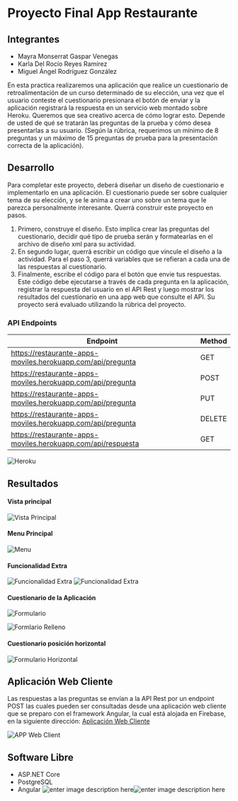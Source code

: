 ﻿# Proyecto Final App Restaurante

## Integrantes
- Mayra Monserrat Gaspar Venegas
- Karla Del Rocío Reyes Ramírez
- Miguel Ángel Rodríguez González

En esta practica realizaremos una aplicación que realice un cuestionario de retroalimentación de un curso determinado de su elección, una vez que el usuario conteste el cuestionario presionara el botón de enviar y la aplicación registrará la respuesta en un servicio web montado sobre Heroku. Queremos que sea creativo acerca de cómo lograr esto. Depende de usted de qué se tratarán las preguntas de la prueba y cómo desea presentarlas a su usuario. (Según la rúbrica, requerimos un mínimo de 8 preguntas y un máximo de 15 preguntas de prueba para la presentación correcta de la aplicación).

## Desarrollo
Para completar este proyecto, deberá diseñar un diseño de cuestionario e implementarlo en una aplicación. El cuestionario puede ser sobre cualquier tema de su elección, y se le anima a crear uno sobre un tema que le parezca personalmente interesante. Querrá construir este proyecto en pasos.

1.  Primero, construye el diseño. Esto implica crear las preguntas del cuestionario, decidir qué tipo de prueba serán y formatearlas en el archivo de diseño xml para su actividad.
2.  En segundo lugar, querrá escribir un código que vincule el diseño a la actividad. Para el paso 3, querrá variables que se refieran a cada una de las respuestas al cuestionario.
3.  Finalmente, escribe el código para el botón que envie tus respuestas. Este código debe ejecutarse a través de cada pregunta en la aplicación, registrar la respuesta del usuario en el API Rest y luego mostrar los resultados del cuestionario en una app web que consulte el API. Su proyecto será evaluado utilizando la rúbrica del proyecto.

### API Endpoints
| Endpoint | Method |
|--|--|
| https://restaurante-apps-moviles.herokuapp.com/api/pregunta | GET |
| https://restaurante-apps-moviles.herokuapp.com/api/pregunta | POST |
| https://restaurante-apps-moviles.herokuapp.com/api/pregunta | PUT |
| https://restaurante-apps-moviles.herokuapp.com/api/pregunta | DELETE |
| https://restaurante-apps-moviles.herokuapp.com/api/respuesta | GET |


![Heroku](https://res.cloudinary.com/hy4kyit2a/image/upload/heroku-products.png)

## Resultados
#### Vista principal

![Vista Principal](https://image.ibb.co/khSDDV/bienvenido.jpg)

#### Menu Principal

![Menu](https://image.ibb.co/gZKofA/menu.jpg)

#### Funcionalidad Extra

![Funcionalidad Extra](https://image.ibb.co/cyLWiV/funcionalidadextra1.jpg)
![Funcionalidad Extra](https://image.ibb.co/cgSYxq/funcionalidadextra.jpg)

#### Cuestionario de la Aplicación
 
![Formulario](https://image.ibb.co/cVmAcq/formulario.jpg)

![Formlario Relleno](https://image.ibb.co/eUzwHq/formulatio1.jpg)

#### Cuestionario posición horizontal

![Formulario Horizontal](https://preview.ibb.co/mwBMiV/horizontal1.jpg)
## Aplicación Web Cliente
Las respuestas a las preguntas se envían a la API Rest por un endpoint POST las cuales pueden ser consultadas desde una aplicación web cliente que se preparo con el framework Angular, la cual está alojada en Firebase, en la siguiente dirección:
[Aplicación Web Cliente](https://restaurante-686b0.firebaseapp.com/#/respuestas)

![APP Web Client](https://i.ibb.co/kMjcKhn/Untitled.png)

## Software Libre
- ASP.NET Core
- PostgreSQL
- Angular
![enter image description here](https://malcoded.com/v1/api/asset/angular-asp-core.jpg)![enter image description here](http://www.postgresqltutorial.com/wp-content/uploads/2012/08/What-is-PostgreSQL.png)
